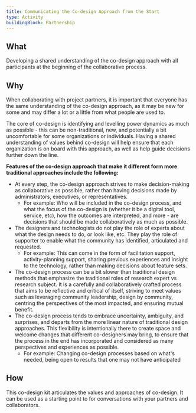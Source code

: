 ```yaml
---
title: Communicating the Co-design Approach from the Start
type: Activity
buildingBlock: Partnership
---
```

 ## What

Developing a shared understanding of the co-design approach with all participants at the beginning of the collaborative process.

## Why

When collaborating with project partners, it is important that everyone has the same understanding of the co-design approach, as it may be new for some and may differ a lot or a little from what people are used to.

The core of co-design is identifying and levelling power dynamics as much as possible - this can be non-traditional, new, and potentially a bit uncomfortable for some organizations or individuals. Having a shared understanding of values behind co-design will help ensure that each organization is on board with this approach, as well as help guide decisions further down the line.

**Features of the co-design approach that make it different form more traditional approaches include the following:**

* At every step, the co-design approach strives to make decision-making as collaborative as possible, rather than having decisions made by administrators, executives, or representatives.
  * For example: Who will be included in the co-design process, and what the focus of the co-design is (whether it be a digital tool, service, etc), how the outcomes are interpreted, and more - are decisions that should be made collaboratively as much as possible.
* The designers and technologists do not play the role of experts about what the design needs to do, or look like, etc. They play the role of supporter to enable what the community has identified, articulated and requested.
   * For example: This can come in the form of facilitation support, activity-planning support, sharing previous experiences and insight to the technology, rather than making decisions about feature sets.
* The co-design process can be a bit slower than traditional design methods that emphasize the traditional roles of research expert vs research subject. It is a carefully and collaboratively crafted process that aims to be reflective and critical of itself, striving to meet values such as leveraging community leadership, design by community, centring the perspectives of the most impacted, and ensuring mutual benefit.
* The co-design process tends to embrace uncertainty, ambiguity, and surprises, and departs from the more linear nature of traditional design approaches. This flexibility is intentionally there to create space and welcome changes that different co-designers may bring, to ensure that the process in the end has incorporated and considered as many perspectives and experiences as possible.
  * For example: Changing co-design processes based on what's needed, being open to results that one may not have anticipated

## How

This co-design kit articulates the values and approaches of co-design. It can be used as a starting point to for conversations with your partners and collaborators.